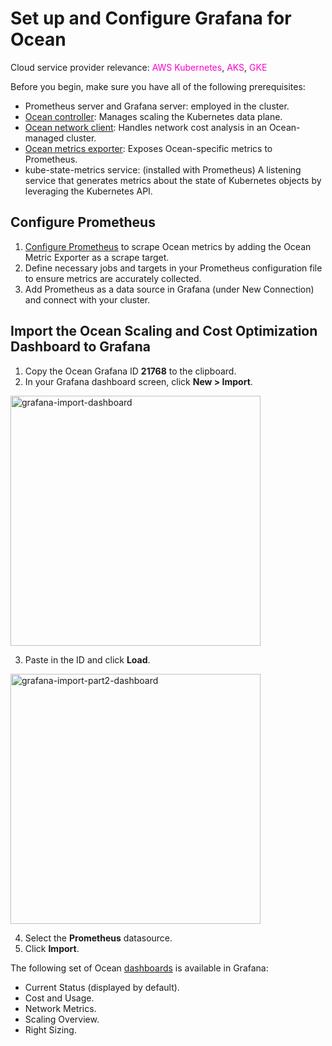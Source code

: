 # Set up and Configure Grafana for Ocean

Cloud service provider relevance: <font color="#FC01CC">AWS Kubernetes</font>, <font color="#FC01CC">AKS</font>, <font color="#FC01CC">GKE</font>

Before you begin, make sure you have all of the following prerequisites:

* Prometheus server and Grafana server: employed in the cluster.
* [Ocean controller](https://docs.spot.io/ocean/tutorials/ocean-controller-v2/): Manages scaling the Kubernetes data plane.
* [Ocean network client](https://docs.spot.io/ocean/tutorials/install-network-client-v2): Handles network cost analysis in an Ocean-managed cluster.
* [Ocean metrics exporter](https://docs.spot.io/ocean/tools-and-integrations/prometheus/scrape?id=install-the-exporter): Exposes Ocean-specific metrics to Prometheus.
* kube-state-metrics service: (installed with Prometheus) A listening service that generates metrics about the state of Kubernetes objects by leveraging the Kubernetes API.

## Configure Prometheus

1. [Configure Prometheus](https://docs.spot.io/ocean/tools-and-integrations/prometheus/scrape?id=configure-prometheus) to scrape Ocean metrics by adding the Ocean Metric Exporter as a scrape target.
2. Define necessary jobs and targets in your Prometheus configuration file to ensure metrics are accurately collected.
3. Add Prometheus as a data source in Grafana (under New Connection) and connect with your cluster.

## Import the Ocean Scaling and Cost Optimization Dashboard to Grafana

1. Copy the Ocean Grafana ID **21768** to the clipboard.
2. In your Grafana dashboard screen, click **New > Import**.

<img width = 400 alt="grafana-import-dashboard" src="https://github.com/user-attachments/assets/2c4ae5fc-114a-4134-b429-6bc4d798c4df" />

3. Paste in the ID and click **Load**.

<img width = 400 alt="grafana-import-part2-dashboard" src="https://github.com/user-attachments/assets/4d95f01d-9613-46ee-94ac-73baea4823aa" />

4. Select the **Prometheus** datasource.
5. Click **Import**. 

The following set of Ocean [dashboards](https://docs.spot.io/ocean/tools-and-integrations/grafana-dashboard) is available in Grafana:

* Current Status (displayed by default).
* Cost and Usage.
* Network Metrics.
* Scaling Overview.
* Right Sizing.








